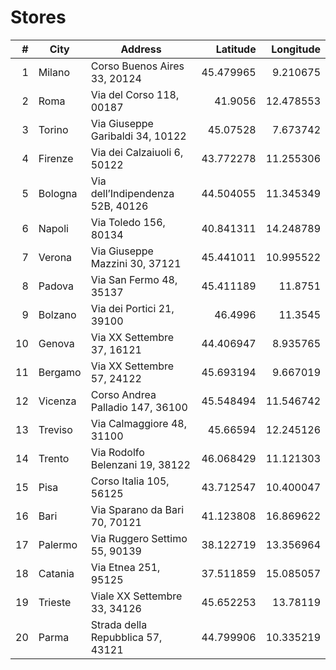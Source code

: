 # Stores

| # | City | Address | Latitude | Longitude |
|---:|---|---|---:|---:|
| 1 | Milano | Corso Buenos Aires 33, 20124 | 45.479965 | 9.210675 |
| 2 | Roma | Via del Corso 118, 00187 | 41.9056 | 12.478553 |
| 3 | Torino | Via Giuseppe Garibaldi 34, 10122 | 45.07528 | 7.673742 |
| 4 | Firenze | Via dei Calzaiuoli 6, 50122 | 43.772278 | 11.255306 |
| 5 | Bologna | Via dell’Indipendenza 52B, 40126 | 44.504055 | 11.345349 |
| 6 | Napoli | Via Toledo 156, 80134 | 40.841311 | 14.248789 |
| 7 | Verona | Via Giuseppe Mazzini 30, 37121 | 45.441011 | 10.995522 |
| 8 | Padova | Via San Fermo 48, 35137 | 45.411189 | 11.8751 |
| 9 | Bolzano | Via dei Portici 21, 39100 | 46.4996 | 11.3545 |
| 10 | Genova | Via XX Settembre 37, 16121 | 44.406947 | 8.935765 |
| 11 | Bergamo | Via XX Settembre 57, 24122 | 45.693194 | 9.667019 |
| 12 | Vicenza | Corso Andrea Palladio 147, 36100 | 45.548494 | 11.546742 |
| 13 | Treviso | Via Calmaggiore 48, 31100 | 45.66594 | 12.245126 |
| 14 | Trento | Via Rodolfo Belenzani 19, 38122 | 46.068429 | 11.121303 |
| 15 | Pisa | Corso Italia 105, 56125 | 43.712547 | 10.400047 |
| 16 | Bari | Via Sparano da Bari 70, 70121 | 41.123808 | 16.869622 |
| 17 | Palermo | Via Ruggero Settimo 55, 90139 | 38.122719 | 13.356964 |
| 18 | Catania | Via Etnea 251, 95125 | 37.511859 | 15.085057 |
| 19 | Trieste | Viale XX Settembre 33, 34126 | 45.652253 | 13.78119 |
| 20 | Parma | Strada della Repubblica 57, 43121 | 44.799906 | 10.335219 |
